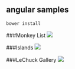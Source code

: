 angular samples
------

`bower install`


###Monkey List
![](https://i.cloudup.com/liuHJmGRU8.gif)

###Islands
![](https://i.cloudup.com/CmYK0gCWT5.gif)

###LeChuck Gallery
![](https://i.cloudup.com/s7jEkoEM1W.gif)
